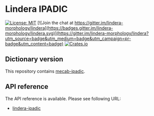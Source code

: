 # Lindera IPADIC

[![License: MIT](https://img.shields.io/badge/License-MIT-yellow.svg)](https://opensource.org/licenses/MIT) [![Join the chat at https://gitter.im/lindera-morphology/lindera](https://badges.gitter.im/lindera-morphology/lindera.svg)](https://gitter.im/lindera-morphology/lindera?utm_source=badge&utm_medium=badge&utm_campaign=pr-badge&utm_content=badge) [![Crates.io](https://img.shields.io/crates/v/lindera-ipadic.svg)](https://crates.io/crates/lindera-ipadic)

## Dictionary version

This repository contains [mecab-ipadic](https://github.com/lindera-morphology/mecab-ipadic).

## API reference

The API reference is available. Please see following URL:

- [lindera-ipadic](https://docs.rs/lindera-ipadic)
